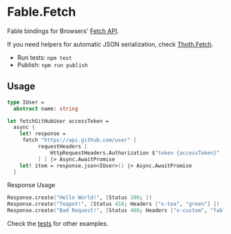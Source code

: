# Fable.Fetch

Fable bindings for Browsers' [Fetch API](https://developer.mozilla.org/en-US/docs/Web/API/Fetch_API).

If you need helpers for automatic JSON serialization, check [Thoth.Fetch](https://github.com/thoth-org/Thoth.Fetch#thothfetch-).

- Run tests: `npm test`
- Publish: `npm run publish`

## Usage

```fsharp
type IUser =
  abstract name: string

let fetchGitHubUser accessToken =
  async {
    let! response =
     fetch "https://api.github.com/user" [
          requestHeaders [
              HttpRequestHeaders.Authorization $"token {accessToken}"
          ] ] |> Async.AwaitPromise
    let! item = response.json<IUser>() |> Async.AwaitPromise
  }
```

Response Usage

```fsharp
Response.create("Hello World!", [Status 200; ])
Response.create("Teapot!", [Status 418; Headers ["x-tea", "green"] ])
Response.create("Bad Request!", [Status 400; Headers ["x-custom", "fable"] ])
```

Check the [tests](https://github.com/fable-compiler/fable-fetch/blob/master/tests/FetchTests.fs) for other examples.
